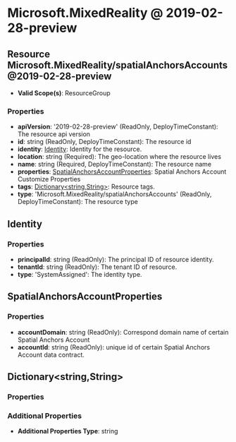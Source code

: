 # Microsoft.MixedReality @ 2019-02-28-preview

## Resource Microsoft.MixedReality/spatialAnchorsAccounts@2019-02-28-preview
* **Valid Scope(s)**: ResourceGroup
### Properties
* **apiVersion**: '2019-02-28-preview' (ReadOnly, DeployTimeConstant): The resource api version
* **id**: string (ReadOnly, DeployTimeConstant): The resource id
* **identity**: [Identity](#identity): Identity for the resource.
* **location**: string (Required): The geo-location where the resource lives
* **name**: string (Required, DeployTimeConstant): The resource name
* **properties**: [SpatialAnchorsAccountProperties](#spatialanchorsaccountproperties): Spatial Anchors Account Customize Properties
* **tags**: [Dictionary<string,String>](#dictionarystringstring): Resource tags.
* **type**: 'Microsoft.MixedReality/spatialAnchorsAccounts' (ReadOnly, DeployTimeConstant): The resource type

## Identity
### Properties
* **principalId**: string (ReadOnly): The principal ID of resource identity.
* **tenantId**: string (ReadOnly): The tenant ID of resource.
* **type**: 'SystemAssigned': The identity type.

## SpatialAnchorsAccountProperties
### Properties
* **accountDomain**: string (ReadOnly): Correspond domain name of certain Spatial Anchors Account
* **accountId**: string (ReadOnly): unique id of certain Spatial Anchors Account data contract.

## Dictionary<string,String>
### Properties
### Additional Properties
* **Additional Properties Type**: string

